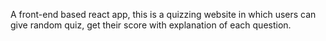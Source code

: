 A front-end based react app, this is a quizzing website in  which users can give random quiz, get their score with explanation of each question.